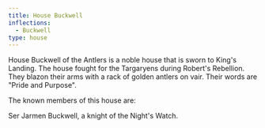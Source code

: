 ```yaml
---
title: House Buckwell
inflections:
  - Buckwell
type: house
---
```


House Buckwell of the Antlers is a noble house that is sworn to King's Landing. The house fought for the Targaryens during Robert's Rebellion. They blazon their arms with a rack of golden antlers on vair. Their words are "Pride and Purpose".

The known members of this house are:

Ser Jarmen Buckwell, a knight of the Night's Watch.


